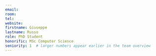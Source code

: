 ```yaml
---
email:
room:
tel:
website:
firstname: Giuseppe
lastname: Russo
role: PhD Student
honorific: MSc Computer Science
seniority: 1  # larger numbers appear earlier in the team overview
---
```

